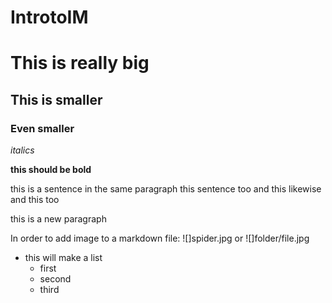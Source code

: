 # IntrotoIM
# This is really big
## This is smaller
### Even smaller
*italics*

**this should be bold**

this is a sentence in the same paragraph
this sentence too
and this likewise
and this too

this is a new paragraph

In order to add image to a markdown file:
![]spider.jpg
or
![]folder/file.jpg

- this will make a list
  - first
  - second
  - third
